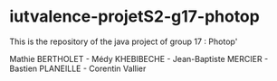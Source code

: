 # iutvalence-projetS2-g17-photop

This is the repository of the java project of group 17 : Photop'

Mathie BERTHOLET - Médy KHEBIBECHE - Jean-Baptiste MERCIER - Bastien PLANEILLE - Corentin Vallier
